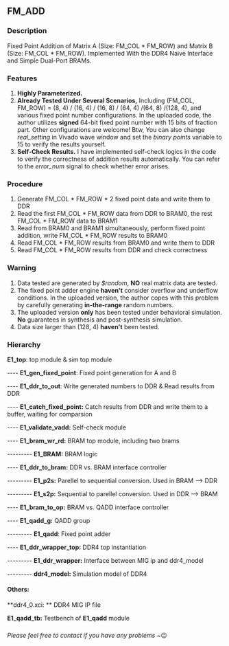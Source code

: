 ## FM_ADD

### **Description** 

Fixed Point Addition of Matrix A (Size: FM_COL * FM_ROW) and Matrix B (Size: FM_COL * FM_ROW). Implemented With the DDR4 Naive Interface and Simple Dual-Port BRAMs. 

### **Features**  

1. **Highly Parameterized.**
2. **Already Tested Under Several Scenarios,** Including (FM_COL, FM_ROW) = (8, 4) / (16, 4) / (16, 8) / (64, 4) /(64, 8) /(128, 4), and various fixed point number configurations. In the uploaded code, the author utilizes **signed** 64-bit fixed point number with 15 bits of fraction part. Other configurations are welcome! Btw, You can also change *real_setting* in Vivado wave window and set the *binary points* variable to 15 to verify the results yourself.
3. **Self-Check Results.** I have implemented self-check logics in the code to verify the correctness of addition results automatically. You can refer to the *error_num* signal to check whether error arises.  



### Procedure

1. Generate FM_COL * FM_ROW * 2 fixed point data and write them to DDR
2. Read the first FM_COL * FM_ROW data from DDR to BRAM0, the rest FM_COL * FM_ROW data to BRAM1
3. Read from BRAM0 and BRAM1 simultaneously, perform fixed point addition, write FM_COL * FM_ROW results to BRAM0
4. Read FM_COL * FM_ROW results from BRAM0 and write them to DDR
5. Read FM_COL * FM_ROW results from DDR and check correctness 



### Warning

1. Data tested are generated by *$random*, **NO** real matrix data are tested.
2. The fixed point adder engine **haven't** consider overflow and underflow conditions. In the uploaded version, the author copes with this problem by carefully generating **in-the-range** random numbers.
3. The uploaded version **only** has been tested under behavioral simulation. **No** guarantees in synthesis and post-synthesis simulation.
4. Data size larger than (128, 4) **haven't** been tested.



### Hierarchy

**E1_top**: top module & sim top module

---- **E1_gen_fixed_point**: Fixed point generation for A and B 

---- **E1_ddr_to_out**: Write generated numbers to DDR & Read results from DDR

---- **E1_catch_fixed_point:** Catch results from DDR and write them to a buffer, waiting for comparsion

---- **E1_validate_vadd:** Self-check module

---- **E1_bram_wr_rd:** BRAM top module, including two brams

--------- **E1_BRAM:** BRAM logic 

---- **E1_ddr_to_bram:** DDR vs. BRAM interface controller

--------- **E1_p2s:** Parellel to sequential conversion. Used in BRAM --> DDR

--------- **E1_s2p:** Sequential to parellel conversion. Used in DDR --> BRAM

---- **E1_bram_to_op:** BRAM vs. QADD interface controller

---- **E1_qadd_g:** QADD group

--------- **E1_qadd**: Fixed point adder

---- **E1_ddr_wrapper_top:** DDR4 top instantiation

--------- **E1_ddr_wrapper:** Interface between MIG ip and ddr4_model

--------- **ddr4_model:** Simulation model of DDR4



#### Others:

**ddr4_0.xci: ** DDR4 MIG IP file

**E1_qadd_tb:** Testbench of **E1_qadd** module



### 

*Please feel free to contact if you have any problems* ~😉

